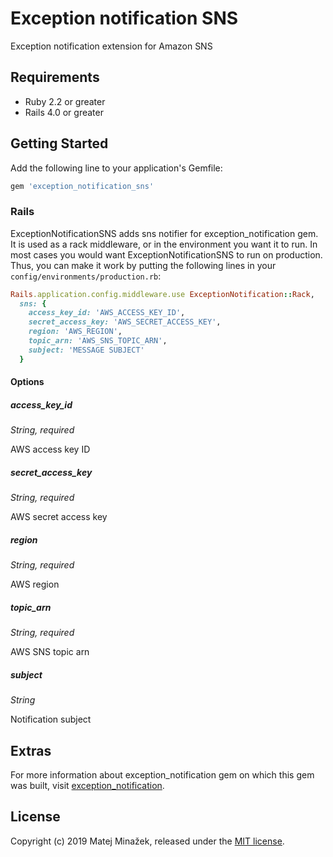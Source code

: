 # Exception notification SNS

Exception notification extension for Amazon SNS

## Requirements

* Ruby 2.2 or greater
* Rails 4.0 or greater

## Getting Started

Add the following line to your application's Gemfile:

```ruby
gem 'exception_notification_sns'
```

### Rails

ExceptionNotificationSNS adds sns notifier for exception_notification gem. It is used as a rack middleware, or in the environment you want it to run. In most cases you would want ExceptionNotificationSNS to run on production. Thus, you can make it work by putting the following lines in your `config/environments/production.rb`:

```ruby
Rails.application.config.middleware.use ExceptionNotification::Rack,
  sns: {
    access_key_id: 'AWS_ACCESS_KEY_ID',
    secret_access_key: 'AWS_SECRET_ACCESS_KEY',
    region: 'AWS_REGION',
    topic_arn: 'AWS_SNS_TOPIC_ARN',
    subject: 'MESSAGE SUBJECT'
  }
```

#### Options

##### access_key_id 

*String, required*

AWS access key ID

##### secret_access_key 

*String, required*

AWS secret access key

##### region

*String, required*

AWS region

##### topic_arn

*String, required*

AWS SNS topic arn

##### subject

*String*

Notification subject

## Extras 

For more information about exception_notification gem on which this gem was built, visit [exception_notification](https://github.com/smartinez87/exception_notification).

## License

Copyright (c) 2019 Matej Minažek, released under the [MIT license](http://www.opensource.org/licenses/MIT).
